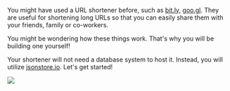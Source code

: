 <!--title={URL Shortener}-->

You might have used a URL shortener before, such as [bit.ly](https://bit.ly/), [goo.gl](https://goo.gl/). They are useful for shortening long URLs so that you can easily share them with your friends, family or co-workers.

You might be wondering how these things work. That's why you will be building one yourself!

Your shortener will not need a database system to host it. Instead, you will utilize [jsonstore.io](https://jsonstore.io/). Let's get started!

![](https://miro.medium.com/max/1245/1*Pdw7h5X6vQQNVopIzHBG6A.jpeg)